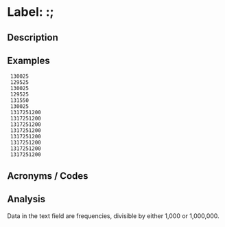 # Label: :;

## Description

## Examples

```
 130025
 129525
 130025
 129525
 131550
 130025
 1317251200
 1317251200
 1317251200
 1317251200
 1317251200
 1317251200
 1317251200
 1317251200
```

## Acronyms / Codes

## Analysis

Data in the text field are frequencies, divisible by either 1,000 or 1,000,000.
